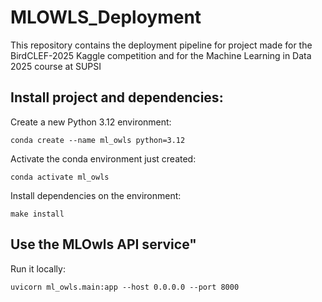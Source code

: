 # MLOWLS_Deployment
This repository contains the deployment pipeline for project made for the BirdCLEF-2025 Kaggle competition and for the Machine Learning in Data 2025 course at SUPSI


## Install project and dependencies:

Create a new Python 3.12 environment:
```shell
conda create --name ml_owls python=3.12
```

Activate the conda environment just created:
```shell
conda activate ml_owls
```

Install dependencies on the environment:
```shell
make install
```

## Use the MLOwls API service"

Run it locally:
```shell
uvicorn ml_owls.main:app --host 0.0.0.0 --port 8000
```